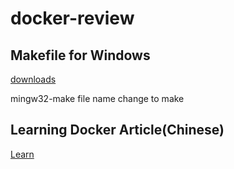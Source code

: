 # docker-review

## Makefile for Windows

[downloads](https://www.mingw-w64.org/downloads/)

mingw32-make file name change to make

## Learning Docker Article(Chinese)

[Learn](https://ithelp.ithome.com.tw/articles/10243618)
